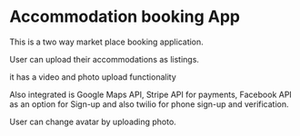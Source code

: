 # Accommodation booking App

This is a two way market place booking application.

User can upload their accommodations as listings.

 it has a video and photo upload functionality
 
 Also integrated is Google Maps API, Stripe API for payments, Facebook API as an option for Sign-up and also twilio for phone sign-up and verification.
 
User can change avatar by uploading photo.
